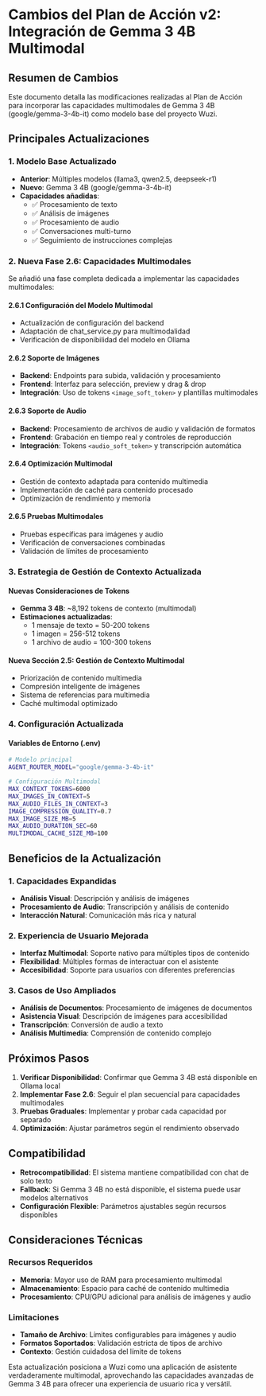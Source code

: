 # Cambios del Plan de Acción v2: Integración de Gemma 3 4B Multimodal

## Resumen de Cambios

Este documento detalla las modificaciones realizadas al Plan de Acción para incorporar las capacidades multimodales de Gemma 3 4B (google/gemma-3-4b-it) como modelo base del proyecto Wuzi.

## Principales Actualizaciones

### 1. Modelo Base Actualizado
- **Anterior**: Múltiples modelos (llama3, qwen2.5, deepseek-r1)
- **Nuevo**: Gemma 3 4B (google/gemma-3-4b-it)
- **Capacidades añadidas**:
  - ✅ Procesamiento de texto
  - ✅ Análisis de imágenes
  - ✅ Procesamiento de audio
  - ✅ Conversaciones multi-turno
  - ✅ Seguimiento de instrucciones complejas

### 2. Nueva Fase 2.6: Capacidades Multimodales

Se añadió una fase completa dedicada a implementar las capacidades multimodales:

#### 2.6.1 Configuración del Modelo Multimodal
- Actualización de configuración del backend
- Adaptación de chat_service.py para multimodalidad
- Verificación de disponibilidad del modelo en Ollama

#### 2.6.2 Soporte de Imágenes
- **Backend**: Endpoints para subida, validación y procesamiento
- **Frontend**: Interfaz para selección, preview y drag & drop
- **Integración**: Uso de tokens `<image_soft_token>` y plantillas multimodales

#### 2.6.3 Soporte de Audio
- **Backend**: Procesamiento de archivos de audio y validación de formatos
- **Frontend**: Grabación en tiempo real y controles de reproducción
- **Integración**: Tokens `<audio_soft_token>` y transcripción automática

#### 2.6.4 Optimización Multimodal
- Gestión de contexto adaptada para contenido multimedia
- Implementación de caché para contenido procesado
- Optimización de rendimiento y memoria

#### 2.6.5 Pruebas Multimodales
- Pruebas específicas para imágenes y audio
- Verificación de conversaciones combinadas
- Validación de límites de procesamiento

### 3. Estrategia de Gestión de Contexto Actualizada

#### Nuevas Consideraciones de Tokens
- **Gemma 3 4B**: ~8,192 tokens de contexto (multimodal)
- **Estimaciones actualizadas**:
  - 1 mensaje de texto = 50-200 tokens
  - 1 imagen = 256-512 tokens
  - 1 archivo de audio = 100-300 tokens

#### Nueva Sección 2.5: Gestión de Contexto Multimodal
- Priorización de contenido multimedia
- Compresión inteligente de imágenes
- Sistema de referencias para multimedia
- Caché multimodal optimizado

### 4. Configuración Actualizada

#### Variables de Entorno (.env)
```bash
# Modelo principal
AGENT_ROUTER_MODEL="google/gemma-3-4b-it"

# Configuración Multimodal
MAX_CONTEXT_TOKENS=6000
MAX_IMAGES_IN_CONTEXT=5
MAX_AUDIO_FILES_IN_CONTEXT=3
IMAGE_COMPRESSION_QUALITY=0.7
MAX_IMAGE_SIZE_MB=5
MAX_AUDIO_DURATION_SEC=60
MULTIMODAL_CACHE_SIZE_MB=100
```

## Beneficios de la Actualización

### 1. Capacidades Expandidas
- **Análisis Visual**: Descripción y análisis de imágenes
- **Procesamiento de Audio**: Transcripción y análisis de contenido
- **Interacción Natural**: Comunicación más rica y natural

### 2. Experiencia de Usuario Mejorada
- **Interfaz Multimodal**: Soporte nativo para múltiples tipos de contenido
- **Flexibilidad**: Múltiples formas de interactuar con el asistente
- **Accesibilidad**: Soporte para usuarios con diferentes preferencias

### 3. Casos de Uso Ampliados
- **Análisis de Documentos**: Procesamiento de imágenes de documentos
- **Asistencia Visual**: Descripción de imágenes para accesibilidad
- **Transcripción**: Conversión de audio a texto
- **Análisis Multimedia**: Comprensión de contenido complejo

## Próximos Pasos

1. **Verificar Disponibilidad**: Confirmar que Gemma 3 4B está disponible en Ollama local
2. **Implementar Fase 2.6**: Seguir el plan secuencial para capacidades multimodales
3. **Pruebas Graduales**: Implementar y probar cada capacidad por separado
4. **Optimización**: Ajustar parámetros según el rendimiento observado

## Compatibilidad

- **Retrocompatibilidad**: El sistema mantiene compatibilidad con chat de solo texto
- **Fallback**: Si Gemma 3 4B no está disponible, el sistema puede usar modelos alternativos
- **Configuración Flexible**: Parámetros ajustables según recursos disponibles

## Consideraciones Técnicas

### Recursos Requeridos
- **Memoria**: Mayor uso de RAM para procesamiento multimodal
- **Almacenamiento**: Espacio para caché de contenido multimedia
- **Procesamiento**: CPU/GPU adicional para análisis de imágenes y audio

### Limitaciones
- **Tamaño de Archivo**: Límites configurables para imágenes y audio
- **Formatos Soportados**: Validación estricta de tipos de archivo
- **Contexto**: Gestión cuidadosa del límite de tokens

Esta actualización posiciona a Wuzi como una aplicación de asistente verdaderamente multimodal, aprovechando las capacidades avanzadas de Gemma 3 4B para ofrecer una experiencia de usuario rica y versátil.